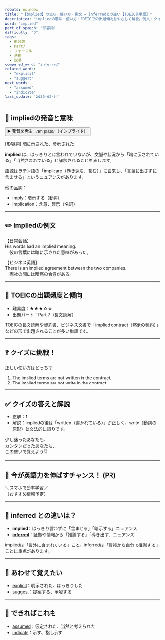 ```yaml
---
robots: noindex
title: "【implied】の意味・使い方・例文 ― inferredとの違い【TOEIC英単語】"
description: "impliedの意味・使い方・TOEICでの出題傾向をやさしく解説。例文・クイズ付きでinferredとの違いもわかりやすく学べます。"
word: "implied"
part_of_speech: "形容詞"
difficulty: "3"
tags:
  - 形容詞
  - Part7
  - フォーマル
  - 法務
  - 説明
compared_word: "inferred"
related_words:
  - "explicit"
  - "suggest"
next_words:
  - "assumed"
  - "indicate"
last_update: "2025-05-04"
---
```


## 🔰 impliedの発音と意味

<button class="play-audio" onclick="playTTS('implied')">
  <span class="play-audio-main">
    ▶️ 発音を再生　/ɪmˈplaɪd/
  </span>
  <span class="play-audio-sub">
    （インプライド）
  </span>
</button>

[形容詞] 暗に示された、暗示された

**implied** は、はっきりとは言われていないが、文脈や状況から「暗に示されている」「当然含まれている」と解釈されることを表します。

語源はラテン語の「implicare（巻き込む、含む）」に由来し、「言葉に出さずに含ませる」というニュアンスがあります。

他の品詞：  
- imply：暗示する（動詞）
- implication：含意、暗示（名詞）

---

## ✏️ impliedの例文

【日常会話】  
His words had an implied meaning.  
　彼の言葉には暗に示された意味があった。

【ビジネス英語】  
There is an implied agreement between the two companies.  
　両社の間には暗黙の合意がある。

---

## 🎯 TOEICの出題頻度と傾向

- 難易度：★★★☆☆
- 出題パート：Part 7（長文読解）

TOEICの長文読解や契約書、ビジネス文書で「implied contract（黙示の契約）」などの形で出題されることが多い単語です。

---

## ❓ クイズに挑戦！

正しい使い方はどっち？

1. The implied terms are not written in the contract.  
2. The implied terms are not write in the contract.

---

## ✅ クイズの答えと解説

- 正解：**1**
- 解説：impliedの後は「written（書かれている）」が正しく、write（動詞の原形）は文法的に誤りです。

少し迷ったあなたも、  
カンタンだったあなたも、  
この勢いで覚えよう👇️

---

## 🚀 今が英語力を伸ばすチャンス！ (PR)

<div class="info-center">
＼スマホで効率学習／<br>  
（おすすめ情報予定）
</div>

---

## 🤔  inferred との違いは？

- **implied**：はっきり言わずに「含ませる」「暗示する」ニュアンス
- **[inferred](/word/inferred)**：証拠や情報から「推論する」「導き出す」ニュアンス

impliedは「言外に含まれている」こと、inferredは「情報から自分で推測する」ことに重点があります。

---

## 🧩 あわせて覚えたい

- [explicit](/word/explicit)：明示された、はっきりした
- [suggest](/word/suggest)：提案する、示唆する

---

## 📖 できればこれも

- [assumed](/word/assumed)：仮定された、当然と考えられた
- [indicate](/word/indicate)：示す、指し示す

<!-- cvid: aid02_bid05 -->
